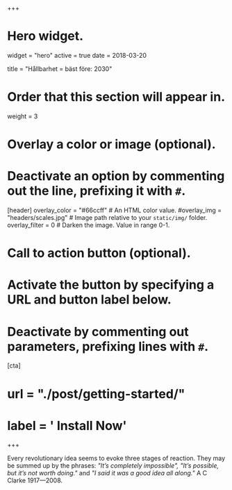 +++
# Hero widget.
widget = "hero"
active = true
date = 2018-03-20

title = "Hållbarhet = bäst före: 2030"

# Order that this section will appear in.
weight = 3

# Overlay a color or image (optional).
#   Deactivate an option by commenting out the line, prefixing it with `#`.
[header]
  overlay_color = "#66ccff"  # An HTML color value.
  #overlay_img = "headers/scales.jpg"  # Image path relative to your `static/img/` folder.
  overlay_filter = 0  # Darken the image. Value in range 0-1.

# Call to action button (optional).
#   Activate the button by specifying a URL and button label below.
#   Deactivate by commenting out parameters, prefixing lines with `#`.
[cta]
#  url = "./post/getting-started/"
#  label = '<i class="fa fa-download"></i> Install Now'
+++

Every revolutionary idea seems to evoke three stages of reaction. They may be summed up by the phrases: *"It’s completely impossible", "It’s possible, but it’s not worth doing."* and *"I said it was a good idea all along."*
A C Clarke 1917—2008.

